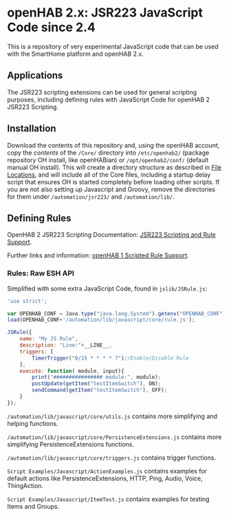 # openHAB 2.x: JSR223 JavaScript Code since 2.4

This is a repository of very experimental JavaScript code that can be used with the SmartHome platform and openHAB 2.x.

## Applications

The JSR223 scripting extensions can be used for general scripting purposes, including defining rules with JavaScript Code for openHAB 2 JSR223 Scripting.

## Installation

Download the contents of this repository and, using the openHAB account, copy the _contents_ of the `/Core/` directory into `/etc/openhab2/` (package repository OH install, like openHABian) or `/opt/openhab2/conf/` (default manual OH install). 
This will create a directory structure as described in [File Locations](../Python/Getting-Started.md#file-locations), and will include all of the Core files, including a startup delay script that ensures OH is started completely before loading other scripts.
If you are not also setting up Javascript and Groovy, remove the directories for them under `/automation/jsr223/` and `/automation/lib/`.

## Defining Rules

OpenHAB 2 JSR223 Scripting Documentation: [JSR223 Scripting and Rule Support](https://www.openhab.org/docs/configuration/jsr223.html#jsr223-scripting).

Further links and information: [openHAB 1 Scripted Rule Support](https://github.com/eclipse/smarthome/wiki/Scripted-Rule-Support).

### Rules: Raw ESH API

Simplified with some extra JavaScript Code, found in `jslib/JSRule.js`:

```JavaScript
'use strict';

var OPENHAB_CONF = Java.type("java.lang.System").getenv("OPENHAB_CONF");
load(OPENHAB_CONF+'/automation/lib/javascript/core/rule.js');

JSRule({
    name: "My JS Rule",
    description: "Line:"+__LINE__,
    triggers: [
        TimerTrigger("0/15 * * * * ?")//Enable/Disable Rule
    ],
    execute: function( module, input){
        print("################ module:", module);
        postUpdate(getItem("testItemSwitch"), ON);
        sendCommand(getItem("testItemSwitch"), OFF);
    }
});
```

`/automation/lib/javascript/core/utils.js` contains more simplifying and helping functions.

`/automation/lib/javascript/core/PersistenceExtensions.js` contains more simplifying PersistenceExtensions functions.

`/automation/lib/javascript/core/triggers.js` contains trigger functions.

`Script Examples/Javascript/ActionExamples.js` contains examples for default actions like PersistenceExtensions, HTTP, Ping, Audio, Voice, ThingAction.

`Script Examples/Javascript/ItemTest.js` contains examples for testing Items and Groups.
